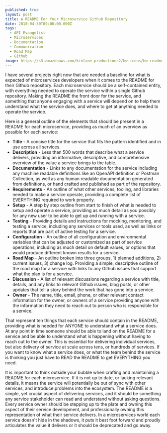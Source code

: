 ```yaml
---
published: true
layout: post
title: A README For Your Microservice Github Repository
date: 2018-04-30T09:00:00.000Z
tags:
  - API Evangelist
  - Microservices
  - Documentation
  - Communication
  - Road Map
  - Github
image: https://s3.amazonaws.com/kinlane-productions2/bw-icons/bw-readme.png
---
```

<p></p>I have several projects right now that are needed a baseline for what is expected of microservices developers when it comes to the README for their Github repository. Each microservice should be a self-contained entity, with everything needed to operate the service within a single Github repository. Making the README the front door for the service, and something that anyone engaging with a service will depend on to help them understand what the service does, and where to get at anything needed to operate the service.

Here is a general outline of the elements that should be present in a README for each microservice, providing as much of an overview as possible for each service:

- **Title** - A concise title for the service that fits the pattern identified and in use across all services.
- **Description** - Less than 500 words that describe what a service delivers, providing an informative, descriptive, and comprehensive overview of the value a service brings to the table.
- **Documentation** - Links to any documentation for the service including any machine readable definitions like an OpenAPI definition or Postman Collection, as well as any human readable documentation generated from definitions, or hand crafted and published as part of the repository.
- **Requirements** - An outline of what other services, tooling, and libraries needed to make a service operate, providing a complete list of EVERYTHING required to work properly.
- **Setup** - A step by step outline from start to finish of what is needed to setup and operate a service, providing as much detail as you possibly for any new user to be able to get up and running with a service.
- **Testing** - Providing details and instructions for mocking, monitoring, and testing a service, including any services or tools used, as well as links or reports that are part of active testing for a service.
- **Configuration** - An outline of all configuration and environmental variables that can be adjusted or customized as part of service operations, including as much detail on default values, or options that would produce different known results for a service.
- **Road Map** - An outline broken into three groups, 1) planned additions, 2) current issues, 3) change log. Providing a simple, descriptive outline of the road map for a service with links to any Github issues that support what the plan is for a service.
- **Discussion** - A list of relevant discussions regarding a service with title, details, and any links to relevant Github issues, blog posts, or other updates that tell a story behind the work that has gone into a service.
- **Owner** - The name, title, email, phone, or other relevant contact information for the owner, or owners of a service providing anyone with the information they need to reach out to person who is responsible for a service.

That represent ten things that each service should contain in the README, providing what is needed for ANYONE to understand what a service does. At any point in time someone should be able to land on the README for a service and be able to understand what is happening without having to reach out to the owner. This is essential for delivering individual services, but also delivery of service at scale across tens, or hundreds of services. If you want to know what a service does, or what the team behind the service is thinking you just have to READ the README to get EVERYTHING you need.

It is important to think outside your bubble when crafting and maintaining a README for each microservice. If it is not up to date, or lacking relevant details, it means the service will potentially be out of sync with other services, and introduce problems into the ecosystem. The README is a simple, yet crucial aspect of delivering services, and it should be something any service stakeholder can read and understand without asking questions. Every service owner should be stepping up to the plate and owning this aspect of their service development, and professionally owning this representation of what their service delivers. In a microservices world each service doesn't hide in the shadows, it puts it best foot forward and proudly articulates the value it delivers or it should be deprecated and go away.
